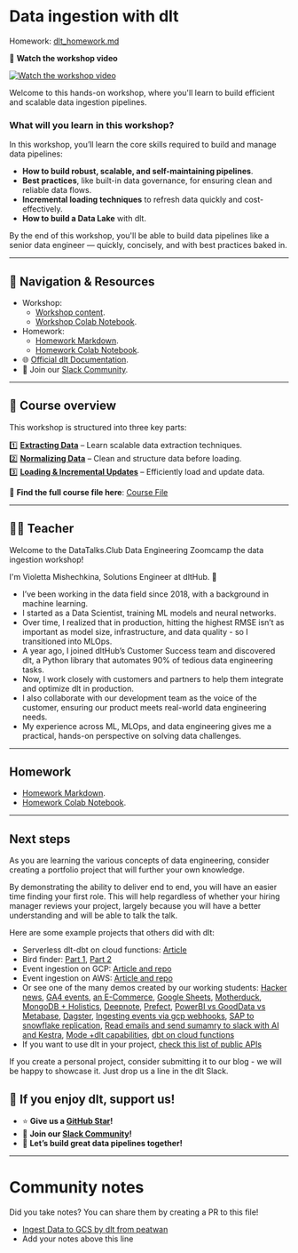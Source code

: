 # Data ingestion with dlt

Homework: [dlt_homework.md](dlt_homework.md)

🎥 **Watch the workshop video**

[![Watch the workshop video](https://markdown-videos-api.jorgenkh.no/youtube/pgJWP_xqO1g)](https://www.youtube.com/watch?v=pgJWP_xqO1g "Watch the workshop video")

Welcome to this hands-on workshop, where you'll learn to build efficient and scalable data ingestion pipelines.

### **What will you learn in this workshop?**  

In this workshop, you’ll learn the core skills required to build and manage data pipelines:  
- **How to build robust, scalable, and self-maintaining pipelines**.  
- **Best practices**, like built-in data governance, for ensuring clean and reliable data flows.  
- **Incremental loading techniques** to refresh data quickly and cost-effectively.  
- **How to build a Data Lake** with dlt.

By the end of this workshop, you'll be able to build data pipelines like a senior data engineer — quickly, concisely, and with best practices baked in.


--- 

## 📂 Navigation & Resources

- Workshop:
  - [Workshop content](data_ingestion_workshop.md).
  - [Workshop Colab Notebook](https://colab.research.google.com/drive/1FiAHNFenM8RyptyTPtDTfqPCi5W6KX_V?usp=sharing).
- Homework:
  - [Homework Markdown](dlt_homework.md).
  - [Homework Colab Notebook](https://colab.research.google.com/drive/1plqdl33K_HkVx0E0nGJrrkEUssStQsW7).
- 🌐 [Official dlt Documentation](https://dlthub.com/docs/intro).
- 💬 Join our [Slack Community](https://dlthub.com/community).

---

## 📖 Course overview
This workshop is structured into three key parts:

1️⃣ **[Extracting Data](data_ingestion_workshop.md#extracting-data)** – Learn scalable data extraction techniques.  
2️⃣ **[Normalizing Data](data_ingestion_workshop.md#normalizing-data)** – Clean and structure data before loading.  
3️⃣ **[Loading & Incremental Updates](data_ingestion_workshop.md#loading-data)** – Efficiently load and update data.  

📌 **Find the full course file here**: [Course File](data_ingestion_workshop.md)  

---

## 👩‍🏫 Teacher

Welcome to the DataTalks.Club Data Engineering Zoomcamp the data ingestion workshop!

I'm Violetta Mishechkina, Solutions Engineer at dltHub. 👋
- I’ve been working in the data field since 2018, with a background in machine learning.
- I started as a Data Scientist, training ML models and neural networks.
- Over time, I realized that in production, hitting the highest RMSE isn’t as important as model size, infrastructure, and data quality - so I transitioned into MLOps.
- A year ago, I joined dltHub’s Customer Success team and discovered dlt, a Python library that automates 90% of tedious data engineering tasks.
- Now, I work closely with customers and partners to help them integrate and optimize dlt in production.
- I also collaborate with our development team as the voice of the customer, ensuring our product meets real-world data engineering needs.
- My experience across ML, MLOps, and data engineering gives me a practical, hands-on perspective on solving data challenges.

---

## Homework

- [Homework Markdown](dlt_homework.md).
- [Homework Colab Notebook](https://colab.research.google.com/drive/1plqdl33K_HkVx0E0nGJrrkEUssStQsW7).

--- 
## Next steps

As you are learning the various concepts of data engineering, 
consider creating a portfolio project that will further your own knowledge.

By demonstrating the ability to deliver end to end, you will have an easier time finding your first role. 
This will help regardless of whether your hiring manager reviews your project, largely because you will have a better 
understanding and will be able to talk the talk.

Here are some example projects that others did with dlt:
- Serverless dlt-dbt on cloud functions: [Article](https://docs.getdbt.com/blog/serverless-dlt-dbt-stack)
- Bird finder: [Part 1](https://publish.obsidian.md/lough-on-data/blogs/bird-finder-via-dlt-i), [Part 2](https://publish.obsidian.md/lough-on-data/blogs/bird-finder-via-dlt-ii)
- Event ingestion on GCP: [Article and repo](https://dlthub.com/docs/blog/streaming-pubsub-json-gcp)
- Event ingestion on AWS: [Article and repo](https://dlthub.com/docs/blog/dlt-aws-taktile-blog)
- Or see one of the many demos created by our working students: [Hacker news](https://dlthub.com/docs/blog/hacker-news-gpt-4-dashboard-demo), 
[GA4 events](https://dlthub.com/docs/blog/ga4-internal-dashboard-demo), 
[an E-Commerce](https://dlthub.com/docs/blog/postgresql-bigquery-metabase-demo), 
[Google Sheets](https://dlthub.com/docs/blog/google-sheets-to-data-warehouse-pipeline), 
[Motherduck](https://dlthub.com/docs/blog/dlt-motherduck-demo), 
[MongoDB + Holistics](https://dlthub.com/docs/blog/MongoDB-dlt-Holistics), 
[Deepnote](https://dlthub.com/docs/blog/deepnote-women-wellness-violence-tends), 
[Prefect](https://dlthub.com/docs/blog/dlt-prefect),
[PowerBI vs GoodData vs Metabase](https://dlthub.com/docs/blog/semantic-modeling-tools-comparison),
[Dagster](https://dlthub.com/docs/blog/dlt-dagster),
[Ingesting events via gcp webhooks](https://dlthub.com/docs/blog/dlt-webhooks-on-cloud-functions-for-event-capture),
[SAP to snowflake replication](https://dlthub.com/docs/blog/sap-hana-to-snowflake-demo-blog),
[Read emails and send sumamry to slack with AI and Kestra](https://dlthub.com/docs/blog/dlt-kestra-demo-blog),
[Mode +dlt capabilities](https://dlthub.com/docs/blog/dlt-mode-blog),
[dbt on cloud functions](https://dlthub.com/docs/blog/dlt-dbt-runner-on-cloud-functions)
- If you want to use dlt in your project, [check this list of public APIs](https://dlthub.com/docs/blog/practice-api-sources)


If you create a personal project, consider submitting it to our blog - we will be happy to showcase it. Just drop us a line in the dlt Slack.



## **💛 If you enjoy dlt, support us!**  

* ⭐ **Give us a [GitHub Star](https://github.com/dlt-hub/dlt)!**  
* 💬 **Join our [Slack Community](https://dlthub.com/community)!**  
* 🚀 **Let’s build great data pipelines together!**  

---

# Community notes

Did you take notes? You can share them by creating a PR to this file!

* [Ingest Data to GCS by dlt from peatwan](https://github.com/peatwan/de-zoomcamp/tree/main/workshop/dlt/homework/load_to_gcs)
* Add your notes above this line